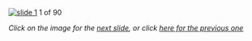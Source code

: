 [![slide 1](https://dl.dropboxusercontent.com/u/2977490/presentations/cookbook/img1.jpg)](02.md)
1 of 90

_Click on the image for the [next slide](02.md), or click [here for the previous one](00.md)_